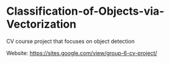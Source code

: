 # Classification-of-Objects-via-Vectorization
CV course project that focuses on object detection

Website: https://sites.google.com/view/group-6-cv-project/